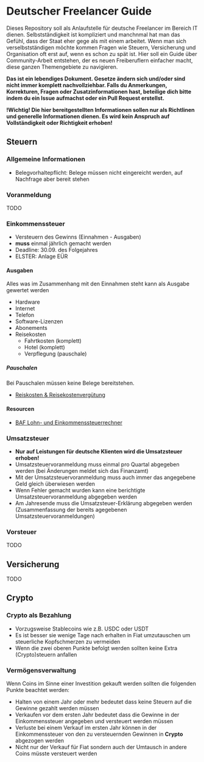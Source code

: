 # Deutscher Freelancer Guide

Dieses Repository soll als Anlaufstelle für deutsche Freelancer im Bereich IT dienen. 
Selbstständigkeit ist kompliziert und manchnmal hat man das Gefühl, dass der Staat eher gege als mit einem arbeitet.
Wenn man sich verselbstständigen möchte kommen Fragen wie Steuern, Versicherung und Organisation oft erst auf, wenn es schon zu spät ist.
Hier soll ein Guide über Community-Arbeit entstehen, der es neuen Freiberuflern einfacher macht, diese ganzen Themengebiete zu navigieren.

**Das ist ein lebendiges Dokument. Gesetze ändern sich und/oder sind nicht immer komplett nachvollziehbar. Falls du Anmerkungen, Korrekturen, Fragen oder Zusatzinformationen hast, beteilige dich bitte indem du ein Issue aufmachst oder ein Pull Request erstellst.**

**!Wichtig! Die hier bereitgestellten Informationen sollen nur als Richtlinen und generelle Informationen dienen. Es wird kein Anspruch auf Vollständigkeit  oder Richtigkeit erhoben!**


## Steuern

### Allgemeine Informationen
- Belegvorhaltepflicht: Belege müssen nicht eingereicht werden, auf Nachfrage aber bereit stehen

### Voranmeldung
TODO

### Einkommenssteuer
- Versteuern des Gewinns (Einnahmen - Ausgaben)
- **muss** einmal jährlich gemacht werden
- Deadline: 30.09. des Folgejahres
- ELSTER: Anlage EÜR

#### Ausgaben
Alles was im Zusammenhang mit den Einnahmen steht kann als Ausgabe gewertet werden
 - Hardware
 - Internet
 - Telefon
 - Software-Lizenzen
 - Abonements
 - Reisekosten
    - Fahrtkosten (komplett)
    - Hotel (komplett)
    - Verpflegung (pauschale)

##### Pauschalen
Bei Pauschalen müssen keine Belege bereitstehen.

- [Reiskosten & Reisekostenvergütung](https://www.bundesfinanzministerium.de/Content/DE/Downloads/BMF_Schreiben/Steuerarten/Lohnsteuer/2021-09-27-steuerliche-behandlung-reisekosten-reisekostenverguetungen-2022.pdf?__blob=publicationFile&v=2)

#### Resourcen
- [BAF Lohn- und Einkommenssteuerrechner](https://www.bmf-steuerrechner.de/ekst/eingabeformekst.xhtml)

### Umsatzsteuer
- **Nur auf Leistungen für deutsche Klienten wird die Umsatzsteuer erhoben!**
- Umsatzsteuervoranmeldung muss einmal pro Quartal abgegeben werden (bei Änderungen meldet sich das Finanzamt)
- Mit der Umsatzsteuervoranmeldung muss auch immer das angegebene Geld gleich überwiesen werden
- Wenn Fehler gemacht wurden kann eine berichtigte Umsatzsteuervoranmeldung abgegeben werden
- Am Jahresende muss die Umsatzsteuer-Erklärung abgegeben werden (Zusammenfassung der bereits agegebenen Umsatzsteuervoranmeldungen)

### Vorsteuer
TODO

## Versicherung
TODO

## Crypto
### Crypto als Bezahlung
- Vorzugsweise Stablecoins wie z.B. USDC oder USDT
- Es ist besser sie wenige Tage nach erhalten in Fiat umzutauschen um steuerliche Kopfschmerzen zu vermeiden
- Wenn die zwei oberen Punkte befolgt werden sollten keine Extra (Crypto)steuern anfallen

### Vermögensverwaltung
Wenn Coins im Sinne einer Investition gekauft werden sollten die folgenden Punkte beachtet werden:

- Halten von einem Jahr oder mehr bedeutet dass keine Steuern auf die Gewinne gezahlt werden müssen
- Verkaufen vor dem ersten Jahr bedeutet dass die Gewinne in der Einkommenssteuer angegeben und versteuert werden müssen
- Verluste bei einem Verkauf im ersten Jahr können in der Einkommenssteuer von den zu versteuernden Gewinnen in **Crypto** abgezogen werden
- Nicht nur der Verkauf für Fiat sondern auch der Umtausch in andere Coins müsste versteuert werden
